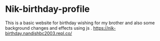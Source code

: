 # Nik-birthday-profile
This is a basic website for birthday wishing for my brother and also some background changes and effects using js . https://nik-birthday.nandishbc2003.repl.co/
